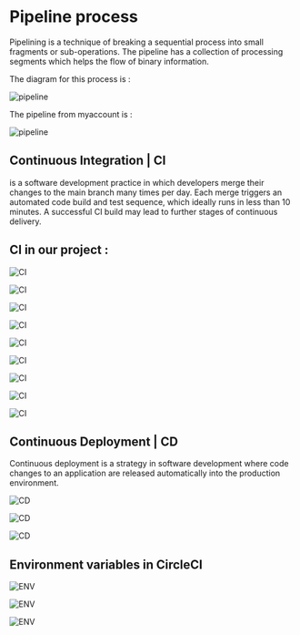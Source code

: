 # Pipeline process 

Pipelining is a technique of breaking a sequential process into small fragments or sub-operations. The pipeline has a collection of processing segments which helps the flow of binary information.<br/>


The diagram for this process is : 

![pipeline](imgs/pipeline.process.png)

The pipeline from myaccount is : 

![pipeline](imgs/Pipeline.PNG)

## Continuous Integration | CI
 is a software development practice in which developers merge their changes to the main branch many times per day. Each merge triggers an automated code build and test sequence, which ideally runs in less than 10 minutes. A successful CI build may lead to further stages of continuous delivery.

 ## CI in our project :
 ![CI](imgs/CI_1.PNG)

 ![CI](imgs/CI_2.PNG)

 ![CI](imgs/CI_3.PNG)

 ![CI](imgs/CI_4.PNG)

 ![CI](imgs/CI_5.PNG)

 ![CI](imgs/CI_6.PNG)

 ![CI](imgs/CI_7.PNG)

 ![CI](imgs/CI_8.PNG)

 ![CI](imgs/CI_9.PNG)

## Continuous Deployment | CD
Continuous deployment is a strategy in software development where code changes to an application are released automatically into the production environment.

 ![CD](imgs/CD_1.PNG)

 ![CD](imgs/CD_2.PNG)

 ![CD](imgs/CD_3.PNG)


## Environment variables in CircleCI

 ![ENV](imgs/ENV_1.PNG)

 ![ENV](imgs/ENV_2.PNG)

 ![ENV](imgs/ENV_3.PNG)


